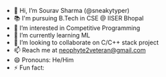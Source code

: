- 👋 Hi, I’m Sourav Sharma (@sneakytyper)
- 📚 I'm pursuing B.Tech in CSE @ IISER Bhopal
- 👀 I’m interested in Competitive Programming
- 🌱 I’m currently learning ML
- 💞️ I’m looking to collaborate on C/C++ stack project
- 📫 Reach me at neophyte2veteran@gmail.com
- 😄 Pronouns: He/Him
- ⚡ Fun fact: 

<!---
sneakytyper/sneakytyper is a ✨ special ✨ repository because its `README.md` (this file) appears on your GitHub profile.
You can click the Preview link to take a look at your changes.
--->
